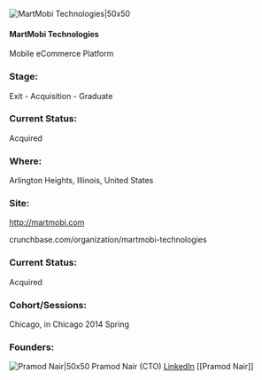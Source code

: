 

![MartMobi Technologies|50x50](https://pbs.twimg.com/profile_images/3759778042/131090c8741a97bcbd4649666cc979f0.jpeg)

#### MartMobi Technologies
Mobile eCommerce Platform

### Stage: 
Exit - Acquisition - Graduate 

### Current Status: 
Acquired

### Where:
Arlington Heights, Illinois, United States

### Site:
http://martmobi.com



crunchbase.com/organization/martmobi-technologies

### Current Status: 
Acquired

### Cohort/Sessions: 
Chicago, in Chicago 2014 Spring

### Founders: 

![Pramod Nair|50x50](https://apimg.techstars.com/connect/images/image_files/537c/250e/7351/d828/db00/0002/original/Pramod.jpg) Pramod Nair (CTO) [LinkedIn](https://linkedin.com/in/pramodpnair) [[Pramod Nair]]


